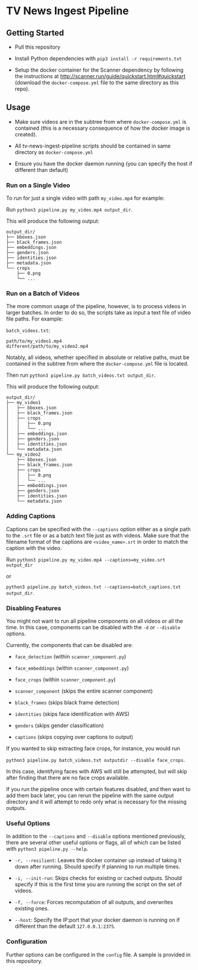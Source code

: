 # TV News Ingest Pipeline

## Getting Started

* Pull this repository

* Install Python dependencies with `pip3 install -r requirements.txt`

* Setup the docker container for the Scanner dependency by following the
  instructions at http://scanner.run/guide/quickstart.html#quickstart (download 
  the `docker-compose.yml` file to the same directory as this repo).

## Usage

* Make sure videos are in the subtree from where `docker-compose.yml` is
  contained (this is a necessary consequence of how the docker image is created).

* All tv-news-ingest-pipeline scripts should be contained in same 
  directory as `docker-compose.yml`

* Ensure you have the docker daemon running (you can specify the host if 
  different than default)


### Run on a Single Video

To run for just a single video with path `my_video.mp4` for example:

Run `python3 pipeline.py my_video.mp4 output_dir`.

This will produce the following output:

```
output_dir/
├── bboxes.json
├── black_frames.json
├── embeddings.json
├── genders.json
├── identities.json
├── metadata.json
└── crops
    ├── 0.png
    └── ...

```

### Run on a Batch of Videos

The more common usage of the pipeline, however, is to process videos in larger 
batches. In order to do so, the scripts take as input a text file of video 
file paths. For example:

`batch_videos.txt`:
```
path/to/my_video1.mp4
different/path/to/my_video2.mp4
```
Notably, all videos, whether specified in absolute or relative paths, must be 
contained in the subtree from where the `docker-compose.yml` file is located.

Then run `python3 pipeline.py batch_videos.txt output_dir`.

This will produce the following output:

```
output_dir/
├── my_video1
│   ├── bboxes.json
│   ├── black_frames.json
│   ├── crops
│   │   ├── 0.png
│   │   └── ...
│   ├── embeddings.json
│   ├── genders.json
│   ├── identities.json
│   └── metadata.json
└── my_video2
    ├── bboxes.json
    ├── black_frames.json
    ├── crops
    │   ├── 0.png
    │   └── ...
    ├── embeddings.json
    ├── genders.json
    ├── identities.json
    └── metadata.json
```

### Adding Captions

Captions can be specified with the `--captions` option either as a single path to the `.srt` file or as a 
batch text file just as with videos. Make sure that the filename format of 
the captions are `<video_name>.srt` in order to match the caption with the video.

Run `python3 pipeline.py my_video.mp4 --captions=my_video.srt output_dir`

or

`python3 pipeline.py batch_videos.txt --captions=batch_captions.txt output_dir`.


### Disabling Features

You might not want to run all pipeline components on all videos or all the time. 
In this case, components can be disabled with the `-d` or `--disable` options.

Currently, the components that can be disabled are:

* `face_detection` (within `scanner_component.py`)

* `face_embeddings` (within `scanner_component.py`)

* `face_crops` (within `scanner_component.py`)

* `scanner_component` (skips the entire scanner component)

* `black_frames` (skips black frame detection)

* `identities` (skips face identification with AWS)

* `genders` (skips gender classification)

* `captions` (skips copying over captions to output)

If you wanted to skip extracting face crops, for instance, you would run 

`python3 pipeline.py batch_videos.txt outputdir --disable face_crops`.

In this case, identifying faces with AWS will still be attempted, but will skip 
after finding that there are no face crops available.

If you run the pipeline once with certain features disabled, and then want to add them back later, 
you can rerun the pipeline with the same output directory and it will attempt to redo only what 
is necessary for the missing outputs.


### Useful Options

In addition to the `--captions` and `--disable` options mentioned previously, 
there are several other useful options or flags, all of which can be listed with 
`python3 pipeline.py --help`.

* `-r, --resilient`: Leaves the docker container up instead of taking it down after running. Should specify if planning to run multiple times.

* `-i, --init-run`: Skips checks for existing or cached outputs. Should specify if this is the first time you are running the script on the set of videos.

* `-f, --force`: Forces recomputation of all outputs, and overwrites existing ones.

* `--host`: Specify the IP:port that your docker daemon is running on if different than the default `127.0.0.1:2375`.


### Configuration

Further options can be configured in the `config` file. A sample is provided in 
this repository.
